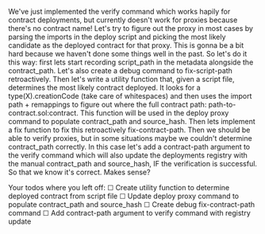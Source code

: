 We've just implemented the verify command which works hapily for contract deployments, but currently doesn't work for proxies because there's no contract name! Let's try to figure out the proxy 
  in most cases by parsing the imports in the deploy script and picking the most likely candidate as the deployed contract for that proxy. This is gonna be a bit hard because we haven't done some 
  things well in the past. So let's do it this way: first lets start recording script_path in the metadata alongside the contract_path. Let's also create a debug command to fix-script-path 
  retroactively. Then let's write a utility function that, given a script file, determines the most likely contract deployed. It looks for a type(X).creationCode (take care of whitespaces) and 
  then uses the import path + remappings to figure out where the full contract path: path-to-contract.sol:contract. This function will be used in the deploy proxy command to populate contract_path
   and source_hash. Then lets implement a fix function to fix this retroactively fix-contract-path. Then we should be able to verify proxies, but in some situations maybe we couldn't determine 
  contract_path correctly. In this case let's add a contract-path argument to the verify command which will also update the deployments registry with the manual contract_path and source_hash, IF 
  the verification is successful. So that we know it's correct. Makes sense?

  Your todos where you left off:
     ☐ Create utility function to determine deployed contract from script file
     ☐ Update deploy proxy command to populate contract_path and source_hash
     ☐ Create debug fix-contract-path command
     ☐ Add contract-path argument to verify command with registry update